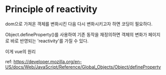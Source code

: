 Principle of reactivity
===

dom으로 가져온 객체를 변화시킨 다음 다시 변화시키고자 하면 코딩이 필요하다.

Object.defineProperty()를 사용하여 기존 동작을 재정의하면 객체의 변화가 페이지로 바로 반영되는 'reactivity'를 가질 수 있다.

이게 vue의 원리

ref: https://developer.mozilla.org/en-US/docs/Web/JavaScript/Reference/Global_Objects/Object/defineProperty
